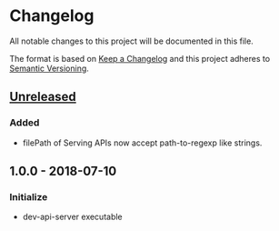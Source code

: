 # Changelog
All notable changes to this project will be documented in this file.

The format is based on [Keep a Changelog](http://keepachangelog.com/en/1.0.0/)
and this project adheres to [Semantic Versioning](http://semver.org/spec/v2.0.0.html).

## [Unreleased]

### Added
- filePath of Serving APIs now accept path-to-regexp like strings.

## 1.0.0 - 2018-07-10

### Initialize
- dev-api-server executable

[Unreleased]: https://github.com/Ailrun/dev-api-server/compare/v1.0.0...HEAD
